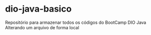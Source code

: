 # dio-java-basico
Repositório para armazenar todos os códigos do BootCamp DIO Java
Alterando um arquivo de forma local